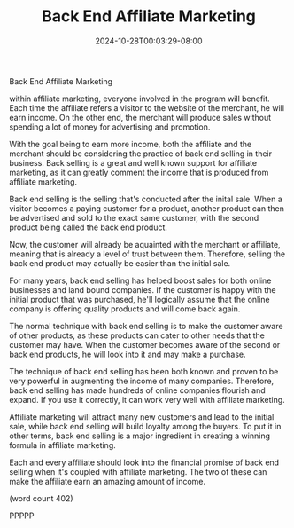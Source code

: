 ﻿---
title: "Back End Affiliate Marketing"
date: 2024-10-28T00:03:29-08:00
description: "Affiliate Marketing On The Internet Tips for Web Success"
featured_image: "/images/Affiliate Marketing On The Internet.jpg"
tags: ["Affiliate Marketing On The Internet"]
---

Back End Affiliate Marketing

within affiliate marketing, everyone involved in the
program will benefit.  Each time the affiliate refers
a visitor to the website of the merchant, he will earn
income.  On the other end, the merchant will produce
sales without spending a lot of money for advertising
and promotion.

With the goal being to earn more income, both the
affiliate and the merchant should be considering the
practice of back end selling in their business.  Back
selling is a great and well known support for affiliate
marketing, as it can greatly comment the income that
is produced from affiliate marketing.

Back end selling is the selling that's conducted after
the inital sale.  When a visitor becomes a paying
customer for a product, another product can then be
advertised and sold to the exact same customer, with
the second product being called the back end product.

Now, the customer will already be aquainted with
the merchant or affiliate, meaning that is already 
a level of trust between them.  Therefore, selling 
the back end product may actually be easier than the
initial sale.

For many years, back end selling has helped boost
sales for both online businesses and land bound 
companies.  If the customer is happy with the initial
product that was purchased, he'll logically assume
that the online company is offering quality products
and will come back again.

The normal technique with back end selling is to 
make the customer aware of other products, as these
products can cater to other needs that the customer
may have.  When the customer becomes aware of 
the second or back end products, he will look into
it and may make a purchase.  

The technique of back end selling has been both 
known and proven to be very powerful in augmenting
the income of many companies.  Therefore, back end
selling has made hundreds of online companies 
flourish and expand.  If you use it correctly, 
it can work very well with affiliate marketing.

Affiliate marketing will attract many new customers
and lead to the initial sale, while back end
selling will build loyalty among the buyers.  To
put it in other terms, back end selling is a major
ingredient in creating a winning formula in 
affiliate marketing.

Each and every affiliate should look into the 
financial promise of back end selling when it's
coupled with affiliate marketing.  The two of 
these can make the affiliate earn an amazing amount
of income.

(word count 402)

PPPPP
